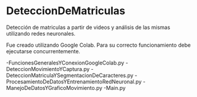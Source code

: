 # DeteccionDeMatriculas
Detección de matriculas a partir de videos y análisis de las mismas utilizando redes neuronales.

Fue creado utilizando Google Colab.
Para su correcto funcionamiento debe ejecutarse concurrentemente.

-FuncionesGeneralesYConexionGoogleColab.py
-DeteccionMovimientoYCaptura.py
-DeteccionMatriculaYSegmentacionDeCaracteres.py
-ProcesamientoDeDatosYEntrenamientoRedNeuronal.py
-ManejoDeDatosYGraficoMovimiento.py
-Main.py
